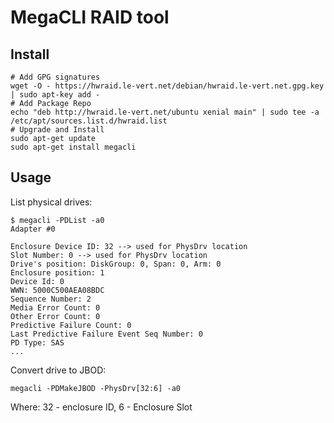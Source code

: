 # MegaCLI RAID tool

## Install

```
# Add GPG signatures
wget -O - https://hwraid.le-vert.net/debian/hwraid.le-vert.net.gpg.key | sudo apt-key add -
# Add Package Repo
echo "deb http://hwraid.le-vert.net/ubuntu xenial main" | sudo tee -a /etc/apt/sources.list.d/hwraid.list
# Upgrade and Install
sudo apt-get update
sudo apt-get install megacli
```

## Usage

List physical drives:
```
$ megacli -PDList -a0
Adapter #0

Enclosure Device ID: 32 --> used for PhysDrv location
Slot Number: 0 --> used for PhysDrv location
Drive's position: DiskGroup: 0, Span: 0, Arm: 0
Enclosure position: 1
Device Id: 0
WWN: 5000C500AEA08BDC
Sequence Number: 2
Media Error Count: 0
Other Error Count: 0
Predictive Failure Count: 0
Last Predictive Failure Event Seq Number: 0
PD Type: SAS
... 
```

Convert drive to JBOD:
```
megacli -PDMakeJBOD -PhysDrv[32:6] -a0
```
Where: 32 - enclosure ID, 6 - Enclosure Slot
